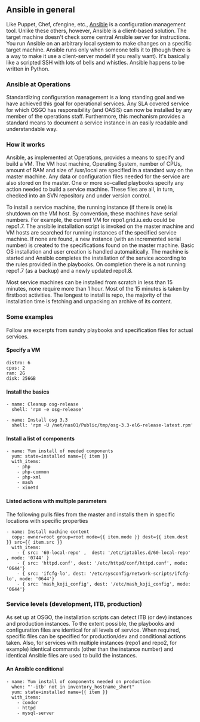 ## Ansible in general

Like Puppet, Chef, cfengine, etc., [Ansible](https://www.ansible.com/configuration-management)
is a configuration management tool. Unlike these others, however, Ansible is a client-based solution.
The target machine doesn't check some central Ansible server for instructions. You run Ansible on an
arbitrary local system to make changes on a specific target machine. Ansible runs only when someone
tells it to (though there is a way to make it use a client-server model if you really want). It's basically
like a scripted SSH with lots of bells and whistles. Ansible happens to be written in Python.

### Ansible at Operations

Standardizing configuration management is a long standing goal and we have achieved this goal for 
operational services. Any SLA covered service for which OSGO has responsibility (and OASIS)
can now be installed by any member of the operations staff. Furthermore, this mechanism provides
a standard means to document a service instance in an easily readable and understandable way.

### How it works

Ansible, as implemented at Operations, provides a means to specify and build a VM. The VM host
machine, Operating System, number of CPUs, amount of RAM and size of /usr/local are specified
in a standard way on the master machine. Any data or configuration files needed for the service
are also stored on the master. One or more so-called playbooks specify any action needed to 
build a service machine. These files are all, in turn, checked into an SVN repository and under
version control.

To install a service machine, the running instance (if there is one) is shutdown on the VM host.
By convention, these machines have serial numbers. For example, the current VM for repo1.grid.iu.edu
could be repo1.7. The ansibile installation script is invoked on the master machine and VM hosts are
searched for running instances of the specified service machine. If none are found, a new instance
(with an incremented serial number) is created to the specifications found on the master machine.
Basic OS installation and user creation is handled automaitically. The machine is started and Ansible
completes the installation of the service according to the rules provided in the playbooks.
On completion there is a not running repo1.7 (as a backup) and a newly updated repo1.8.

Most service machines can be installed from scratch in less than 15 minutes, none require more than
1 hour. Most of the 15 minutes is taken by firstboot activities. The longest to install is repo,
the majority of the installation time is fetching and unpacking an archive of its content.

### Some examples

Follow are excerpts from sundry playbooks and specification files for actual services.

#### Specify a VM
```---
distro: 6
cpus: 2
ram: 2G
disk: 256GB
```

#### Install the basics
```
- name: Cleanup osg-release
  shell: 'rpm -e osg-release'

- name: Install osg 3.3
  shell: 'rpm -U /net/nas01/Public/tmp/osg-3.3-el6-release-latest.rpm'
```

#### Install a list of components

```
- name: Yum install of needed components
  yum: state=installed name={{ item }}
  with_items:
    - php
    - php-common
    - php-xml
    - mash
    - xinetd
```

#### Listed actions with multiple parameters

The following pulls files from the master and installs them in specific locations
with specific properties

```
- name: Install machine content
  copy: owner=root group=root mode={{ item.mode }} dest={{ item.dest }} src={{ item.src }}
  with_items:
    - { src: '60-local-repo' ,  dest: '/etc/iptables.d/60-local-repo' , mode: '0744' }
    - { src: 'httpd.conf', dest: '/etc/httpd/conf/httpd.conf', mode: '0644'}
    - { src: 'ifcfg-lo', dest: '/etc/sysconfig/network-scripts/ifcfg-lo', mode: '0644'}
    - { src: 'mash_koji_config', dest: '/etc/mash_koji_config', mode: '0644'}
```

### Service levels (development, ITB, production)

As set up at OSGO, the installation scripts can detect ITB (or dev) instances and production instances.
To the extent possible, the playbooks and configuration files are identical for all levels of service.
When required, specific files can be specified for production/dev and conditional actions taken. Also,
for services with multiple instances (repo1 and repo2, for example) identical commands (other than
the instance number) and identical Ansible files are used to build the instances.

#### An Ansible conditional

```
- name: Yum install of components needed on production
  when: "'-itb' not in inventory_hostname_short"
  yum: state=installed name={{ item }}
  with_items:
    - condor
    - httpd
    - mysql-server
```

